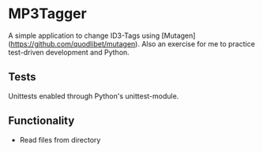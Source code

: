 # MP3Tagger
A simple application to change ID3-Tags using [Mutagen] (https://github.com/quodlibet/mutagen).
Also an exercise for me to practice test-driven development and Python.

## Tests
Unittests enabled through Python's unittest-module.

## Functionality
- Read files from directory